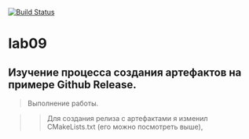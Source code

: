[![Build Status](https://www.travis-ci.com/Solomatin-Sergey/lab09.svg?branch=main)](https://www.travis-ci.com/Solomatin-Sergey/lab09)
# lab09
## Изучение процесса создания артефактов на примере Github Release.

> Выполнение работы.

>> Для создания релиза с артефактами я изменил CMakeLists.txt (его можно посмотреть выше), 
